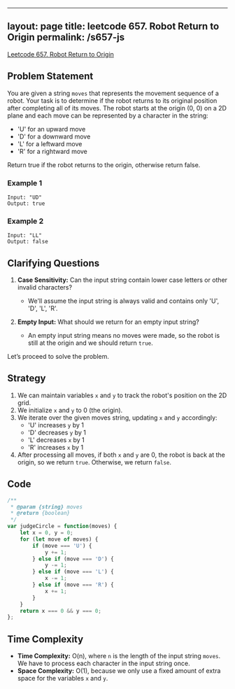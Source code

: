 
---
layout: page
title: leetcode 657. Robot Return to Origin
permalink: /s657-js
---
[Leetcode 657. Robot Return to Origin](https://algoadvance.github.io/algoadvance/l657)
## Problem Statement
You are given a string `moves` that represents the movement sequence of a robot. Your task is to determine if the robot returns to its original position after completing all of its moves. The robot starts at the origin (0, 0) on a 2D plane and each move can be represented by a character in the string:
- 'U' for an upward move
- 'D' for a downward move
- 'L' for a leftward move
- 'R' for a rightward move

Return true if the robot returns to the origin, otherwise return false.

### Example 1
```
Input: "UD"
Output: true
```

### Example 2
```
Input: "LL"
Output: false
```

## Clarifying Questions
1. **Case Sensitivity:** Can the input string contain lower case letters or other invalid characters? 
   - We'll assume the input string is always valid and contains only 'U', 'D', 'L', 'R'.

2. **Empty Input:** What should we return for an empty input string?
   - An empty input string means no moves were made, so the robot is still at the origin and we should return `true`.

Let’s proceed to solve the problem.

## Strategy
1. We can maintain variables `x` and `y` to track the robot's position on the 2D grid.
2. We initialize `x` and `y` to 0 (the origin).
3. We iterate over the given moves string, updating `x` and `y` accordingly:
   - 'U' increases `y` by 1
   - 'D' decreases `y` by 1
   - 'L' decreases `x` by 1
   - 'R' increases `x` by 1
4. After processing all moves, if both `x` and `y` are 0, the robot is back at the origin, so we return `true`. Otherwise, we return `false`.

## Code
```javascript
/**
 * @param {string} moves
 * @return {boolean}
 */
var judgeCircle = function(moves) {
    let x = 0, y = 0;
    for (let move of moves) {
        if (move === 'U') {
            y += 1;
        } else if (move === 'D') {
            y -= 1;
        } else if (move === 'L') {
            x -= 1;
        } else if (move === 'R') {
            x += 1;
        }
    }
    return x === 0 && y === 0;
};
```

## Time Complexity
- **Time Complexity:** O(n), where `n` is the length of the input string `moves`. We have to process each character in the input string once.
- **Space Complexity:** O(1), because we only use a fixed amount of extra space for the variables `x` and `y`.